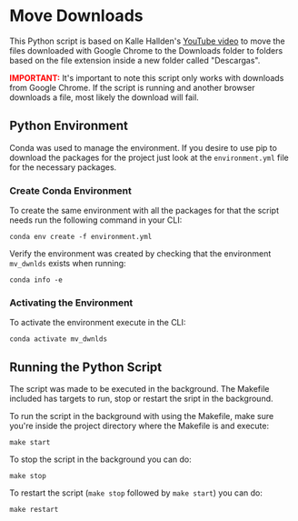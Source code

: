 # Move Downloads

This Python script is based on Kalle Hallden's [YouTube video](https://www.youtube.com/watch?v=qbW6FRbaSl0&t=200s)
to move the files downloaded with Google Chrome to the Downloads folder to
folders based on the file extension inside a new folder called "Descargas".

<span style="color:red">**IMPORTANT:**</span> It's important to note this script only works with downloads from
Google Chrome. If the script is running and another browser downloads a file,
most likely the download will fail.

## Python Environment

Conda was used to manage the environment. If you desire to use pip to download
the packages for the project just look at the `environment.yml` file for the
necessary packages.

### Create Conda Environment

To create the same environment with all the packages for that the script needs
run the following command in your CLI:
```
conda env create -f environment.yml
```

Verify the environment was created by checking that the environment `mv_dwnlds`
exists when running:
```
conda info -e
```

### Activating the Environment

To activate the environment execute in the CLI:
```
conda activate mv_dwnlds
```

## Running the Python Script

The script was made to be executed in the background. The Makefile included
has targets to run, stop or restart the sript in the background.

To run the script in the background with using the Makefile, make sure you're
inside the project directory where the Makefile is and execute:
```
make start
```

To stop the script in the background you can do:
```
make stop
```

To restart the script (`make stop` followed by `make start`) you can do:
```
make restart
```


